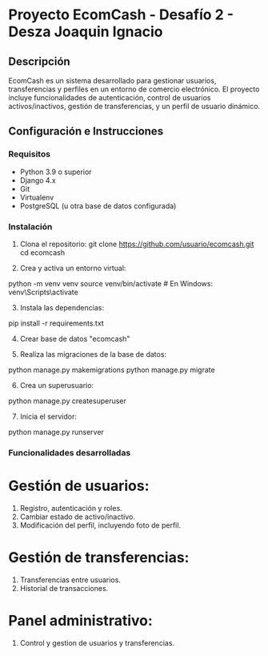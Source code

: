 # Proyecto EcomCash - Desafío 2 - Desza Joaquin Ignacio

## Descripción
EcomCash es un sistema desarrollado para gestionar usuarios, transferencias y perfiles en un entorno de comercio electrónico. El proyecto incluye funcionalidades de autenticación, control de usuarios activos/inactivos, gestión de transferencias, y un perfil de usuario dinámico.

## Configuración e Instrucciones
### Requisitos
- Python 3.9 o superior
- Django 4.x
- Git
- Virtualenv
- PostgreSQL (u otra base de datos configurada)

### Instalación
1. Clona el repositorio:
   git clone https://github.com/usuario/ecomcash.git
   cd ecomcash

2. Crea y activa un entorno virtual:

python -m venv venv
source venv/bin/activate  # En Windows: venv\Scripts\activate

3. Instala las dependencias:

pip install -r requirements.txt

4. Crear base de datos "ecomcash"

5. Realiza las migraciones de la base de datos:

python manage.py makemigrations
python manage.py migrate

6. Crea un superusuario:

python manage.py createsuperuser

7. Inicia el servidor:

python manage.py runserver


### Funcionalidades desarrolladas
# Gestión de usuarios:
1. Registro, autenticación y roles.
2. Cambiar estado de activo/inactivo.
3. Modificación del perfil, incluyendo foto de perfil.
# Gestión de transferencias:
1. Transferencias entre usuarios.
2. Historial de transacciones.
# Panel administrativo:
1. Control y gestion de usuarios y transferencias.